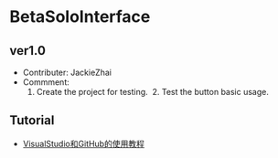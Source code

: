 # BetaSoloInterface
## ver1.0
- Contributer: JackieZhai
- Commment: 
  1. Create the project for testing.
  2. Test the button basic usage.
## Tutorial
- [VisualStudio和GitHub的使用教程](https://blog.csdn.net/larry233/article/details/78854386)
